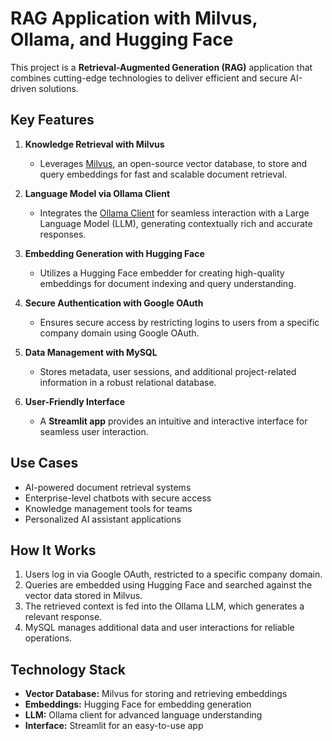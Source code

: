 
# RAG Application with Milvus, Ollama, and Hugging Face

This project is a **Retrieval-Augmented Generation (RAG)** application that combines cutting-edge technologies to deliver efficient and secure AI-driven solutions.

## Key Features

1. **Knowledge Retrieval with Milvus**
   - Leverages [Milvus](https://milvus.io/), an open-source vector database, to store and query embeddings for fast and scalable document retrieval.

2. **Language Model via Ollama Client**
   - Integrates the [Ollama Client](https://ollama.ai/) for seamless interaction with a Large Language Model (LLM), generating contextually rich and accurate responses.

3. **Embedding Generation with Hugging Face**
   - Utilizes a Hugging Face embedder for creating high-quality embeddings for document indexing and query understanding.

4. **Secure Authentication with Google OAuth**
   - Ensures secure access by restricting logins to users from a specific company domain using Google OAuth.

5. **Data Management with MySQL**
   - Stores metadata, user sessions, and additional project-related information in a robust relational database.

6. **User-Friendly Interface**
   - A **Streamlit app** provides an intuitive and interactive interface for seamless user interaction.

## Use Cases
- AI-powered document retrieval systems
- Enterprise-level chatbots with secure access
- Knowledge management tools for teams
- Personalized AI assistant applications

## How It Works
1. Users log in via Google OAuth, restricted to a specific company domain.
2. Queries are embedded using Hugging Face and searched against the vector data stored in Milvus.
3. The retrieved context is fed into the Ollama LLM, which generates a relevant response.
4. MySQL manages additional data and user interactions for reliable operations.

## Technology Stack
- **Vector Database:** Milvus for storing and retrieving embeddings
- **Embeddings:** Hugging Face for embedding generation
- **LLM:** Ollama client for advanced language understanding
- **Interface:** Streamlit for an easy-to-use app

